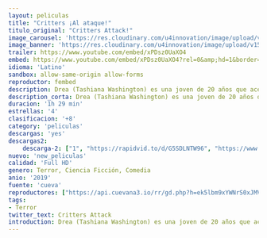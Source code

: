 ```yaml
---
layout: peliculas
title: "Critters ¡Al ataque!"
titulo_original: "Critters Attack!"
image_carousel: 'https://res.cloudinary.com/u4innovation/image/upload/v1565319345/criter-min_arr7ig.jpg'
image_banner: 'https://res.cloudinary.com/u4innovation/image/upload/v1565319346/critters-attack-via-official-youtube-2019-min_eu32mv.jpg'
trailer: https://www.youtube.com/embed/xPDsz0UaXO4
embed: https://www.youtube.com/embed/xPDsz0UaXO4?rel=0&amp;hd=1&border=0&wmode=opaque&enablejsapi=1&modestbranding=1&controls=1&showinfo=1
idioma: 'Latino'
sandbox: allow-same-origin allow-forms
reproductor: fembed
description: Drea (Tashiana Washington) es una joven de 20 años que acepta a regañadientes convertirse en la niñera de una de sus profesoras de Universidad. En su intento por entretener a Trissy (Ava Preston) y a Jake (Jack Fulton), además de a su hermano pequeño Phillip (Jaeden Noel), Drea decide sacarlos de paseo por un sendero rural, sin saber que por él pulula una misteriosa raza alienígena que devora todo lo que encuentra a su paso.
description_corta: Drea (Tashiana Washington) es una joven de 20 años que acepta a regañadientes convertirse en la niñera de una de sus profesoras de Universidad. En su intento por entretener a Trissy (Ava Preston) y a Jake (Jack Fulton), además de a su hermano pequeño Phillip (Jaeden Noel), Drea decide
duracion: '1h 29 min'
estrellas: '4'
clasificacion: '+8'
category: 'peliculas'
descargas: 'yes'
descargas2:
    descarga-2: ["1", "https://rapidvid.to/d/G5SDLNTW96", "https://www.google.com/s2/favicons?domain=www.rapidvideo.com","RapidVideo","https://res.cloudinary.com/imbriitneysam/image/upload/v1541473684/mexico.png", "Latino", "Full HD"]
nuevo: 'new_peliculas'
calidad: 'Full HD'
genero: Terror, Ciencia Ficción, Comedia
anio: '2019'
fuente: 'cueva'
reproductores: ["https://api.cuevana3.io/rr/gd.php?h=ek5lbm9xYWNrS0xJMVp5b21KREk0dFBLbjVkaHhkRGdrOG1jbnBpUnhhS1Z4SFdqYk1uS3liRFZZSUt0bTdhL3FNcWNtSVdaemRiTTJJaXFuc21TM1pXU3FadVkyUT09"]
tags:
- Terror
twitter_text: Critters Attack
introduction: Drea (Tashiana Washington) es una joven de 20 años que acepta a regañadientes convertirse en la niñera de una de sus profesoras de Universidad. En su intento por entretener a Trissy (Ava Preston) y a Jake (Jack Fulton), además de a su hermano pequeño Phillip (Jaeden Noel), Drea decide
---
```



 







